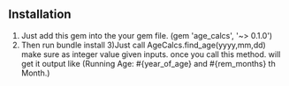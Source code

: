 
## Installation
1) Just add this gem into the your gem file. (gem 'age_calcs', '~> 0.1.0')
2) Then run bundle install
3)Just call AgeCalcs.find_age(yyyy,mm,dd) make sure as integer value given inputs. once you call this method. will get it output like (Running Age: #{year_of_age} and #{rem_months} th Month.)


